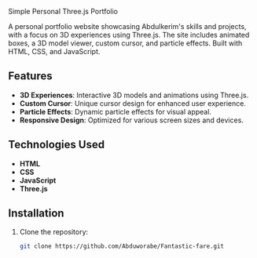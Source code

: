 Simple Personal  Three.js Portfolio

A personal portfolio website showcasing Abdulkerim's skills and projects, with a focus on 3D experiences using Three.js. The site includes animated boxes, a 3D model viewer, custom cursor, and particle effects. Built with HTML, CSS, and JavaScript.

## Features

- **3D Experiences**: Interactive 3D models and animations using Three.js.
- **Custom Cursor**: Unique cursor design for enhanced user experience.
- **Particle Effects**: Dynamic particle effects for visual appeal.
- **Responsive Design**: Optimized for various screen sizes and devices.

## Technologies Used

- **HTML**
- **CSS**
- **JavaScript**
- **Three.js**

## Installation

1. Clone the repository:
   ```bash
   git clone https://github.com/Abduworabe/Fantastic-fare.git

